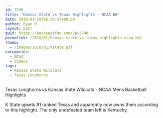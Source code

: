 ```yaml
---
id: 3740
title: "Kansas State vs Texas Highlights - NCAA BB"
date: 2010-01-19T06:30:57+00:00
author: Ryan M.
layout: post
guid: https://backseatfan.com/?p=3740
permalink: /2010/01/kansas-state-vs-texas-highlights-ncaa-bb/
thumb:
  - /images/2010/01/kstate.gif
categories:
  - NCAA
  - Videos
tags:
  - Kansas State Wildcats
  - Texas Longhorns
---
```


<div class="entry">
  <p>
  </p>

  <p>
    Texas Longhorns vs Kansas State Wildcats - NCAA Mens Basketball Highlights
  </p>

  <p>
    K State upsets #1 ranked Texas and apparently now owns them according to this highlight. The only undefeated team left is Kentucky.
  </p>
</div>
